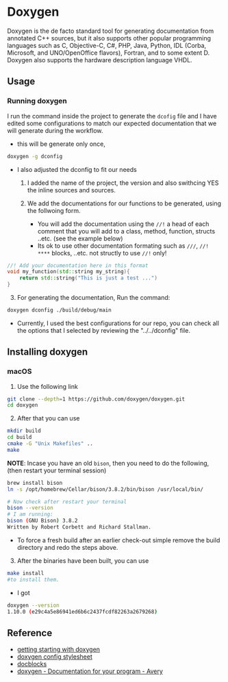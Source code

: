 # Doxygen

Doxygen is the de facto standard tool for generating documentation from
annotated C++ sources, but it also supports other popular programming languages
such as C, Objective-C, C#, PHP, Java, Python, IDL (Corba, Microsoft, and
UNO/OpenOffice flavors), Fortran, and to some extent D. Doxygen also supports
the hardware description language VHDL.

## Usage

### Running doxygen

I run the command inside the project to generate the `dcofig` file and I have
edited some configurations to match our expected documentation that we will
generate during the workflow.

- this will be generate only once,

```sh
doxygen -g dconfig
```

- I also adjusted the dconfig to fit our needs

  1. I added the name of the project, the version and also swithcing YES the inline sources and sources.
  2. We add the documentations for our functions to be generated, using the follwoing form.

     - You will add the documentation using the `//!` a head of each comment that
       you will add to a class, method, function, structs ..etc. (see the example
       below)
     - Its ok to use other documentation formating such as `///`, `//! ****` blocks, ..etc. not structly to use `//!` only!

```cpp
//! Add your documentation here in this format
void my_function(std::string my_string){
    return std::string("This is just a test ...")
}
```

3. For generating the documentation, Run the command:

```sh
doxygen dconfig ./build/debug/main
```

- Currently, I used the best configurations for our repo, you can check all the
  options that I selected by reviewing the "../../dconfig" file.

## Installing doxygen

### macOS

1. Use the following link

```sh
git clone --depth=1 https://github.com/doxygen/doxygen.git
cd doxygen
```

2. After that you can use

```sh
mkdir build
cd build
cmake -G "Unix Makefiles" ..
make
```

**NOTE**: Incase you have an old `bison`, then you need to do the following, (then restart your terminal session)

```sh
brew install bison
ln -s /opt/homebrew/Cellar/bison/3.8.2/bin/bison /usr/local/bin/

# Now check after restart your terminal
bison --version
# I am running:
bison (GNU Bison) 3.8.2
Written by Robert Corbett and Richard Stallman.
```

- To force a fresh build after an earlier check-out simple remove the build
  directory and redo the steps above.

3. After the binaries have been built, you can use

```sh
make install
#to install them.
```

- I got

```sh
doxygen --version
1.10.0 (e29c4a5e86941ed6b6c2437fcdf82263a2679268)

```

## Reference

- [getting starting with doxygen](https://www.doxygen.nl/manual/starting.html)
- [doxygen config stylesheet](https://www.doxygen.nl/manual/config.html#cfg_html_stylesheet)
- [docblocks](https://www.doxygen.nl/manual/docblocks.html)
- [doxygen - Documentation for your program - Avery](https://www.youtube.com/watch?v=44Ja2X_fzv4)
